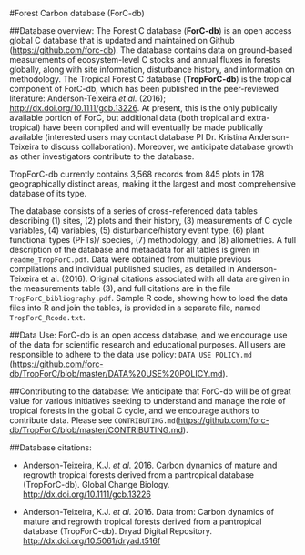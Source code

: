 #Forest Carbon database (ForC-db)

##Database overview:
The Forest C database (**ForC-db**) is an open access global C database that is updated and maintained on Github (https://github.com/forc-db). The database contains data on ground-based measurements of ecosystem-level C stocks and annual fluxes in forests globally, along with site information, disturbance history, and information on methodology. The Tropical Forest C database (**TropForC-db**) is the tropical component of ForC-db, which has been published in the peer-reviewed literature: Anderson-Teixeira *et al.* (2016); http://dx.doi.org/10.1111/gcb.13226. At present, this is the only publically available portion of ForC, but additional data (both tropical and extra-tropical) have been compiled and will eventually be made publically available (interested users may contact database PI Dr. Kristina Anderson-Teixeira to discuss collaboration). Moreover, we anticipate database growth as other investigators contribute to the database.

TropForC-db currently contains 3,568 records from 845 plots in 178 geographically distinct areas, making it the largest and most comprehensive database of its type. 

The database consists of a series of cross-referenced data tables describing
(1) sites, (2) plots and their history, (3) measurements of C cycle variables, (4) variables, (5) disturbance/history event type, (6) plant functional types (PFTs)/ species, (7) methodology, and (8)
allometries. A full description of the database and metaadata for all tables is given in `readme_TropForC.pdf`. Data were obtained from multiple previous compilations and individual published studies, as detailed in Anderson-Teixeira et al. (2016). Original citations associated with all data are given in the
measurements table (3), and full citations are in the file `TropForC_bibliography.pdf`. Sample R code, showing how to load the data files into R and join the tables, is provided in a separate file, named
`TropForC_Rcode.txt`. 

##Data Use: 
ForC-db is an open access database, and we encourage use of the data for scientific research and educational purposes. All users are responsible to adhere to the data use policy: `DATA USE POLICY.md` (https://github.com/forc-db/TropForC/blob/master/DATA%20USE%20POLICY.md).

##Contributing to the database: 
We anticipate that ForC-db will be of great value for various initiatives seeking to understand and manage the role of tropical forests in the global C cycle, and we encourage authors to contribute data. Please see `CONTRIBUTING.md`(https://github.com/forc-db/TropForC/blob/master/CONTRIBUTING.md).

##Database citations:
* Anderson-Teixeira, K.J. *et al.* 2016. Carbon dynamics of mature and regrowth tropical forests derived from a pantropical database (TropForC-db). Global Change Biology. http://dx.doi.org/10.1111/gcb.13226 

* Anderson-Teixeira, K.J. *et al.* 2016. Data from: Carbon dynamics of mature and regrowth tropical forests derived from a pantropical database (TropForC-db). Dryad Digital Repository.
http://dx.doi.org/10.5061/dryad.t516f
